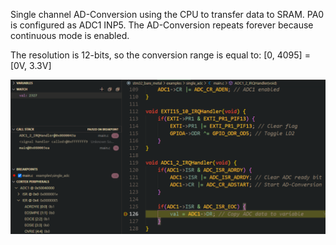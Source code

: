 Single channel AD-Conversion using the CPU to transfer data to SRAM. PA0 is configured as ADC1 INP5. The AD-Conversion repeats forever because continuous mode is enabled.

The resolution is 12-bits, so the conversion range is equal to: [0, 4095] = [0V, 3.3V]

![](img/debug_view.PNG)
